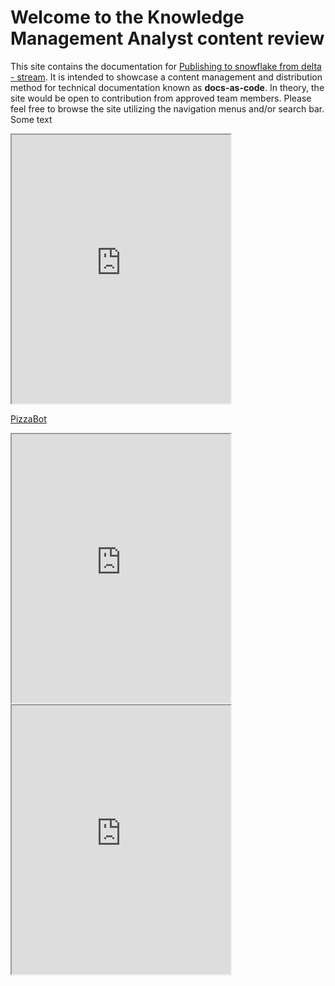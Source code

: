 # Welcome to the Knowledge Management Analyst content review

This site contains the documentation for [Publishing to snowflake from delta - stream](documentation.md). It is intended to showcase a content management and distribution method for technical documentation known as **docs-as-code**. In theory, the site would be open to contribution from approved team members. Please feel free to browse the site utilizing the navigation menus and/or search bar. Some text
<iframe height="430", width="350" src="https://bot.dialogflow.com/a87cdc8f-5b4d-4b09-9a31-eccda9403a76" ></iframe>

[PizzaBot](https://bot.dialogflow.com/a87cdc8f-5b4d-4b09-9a31-eccda9403a76)

<iframe width="350" height="430" allow="microphone;" src="https://console.dialogflow.com/api-client/demo/embedded/a87cdc8f-5b4d-4b09-9a31-eccda9403a76"></iframe>

  <iframe id="PizzaBot"
      title="PizzaBot"
      width="350"
      height="430"
      src="https://console.dialogflow.com/api-client/demo/embedded/a87cdc8f-5b4d-4b09-9a31-eccda9403a76" 
  </iframe>

### Purpose
The benefits of a docs-as-code approach to documentation are:

* Keeping documentation and code in sync
* Searchable content
* Using the same tools to review documentation and code
* Writer - developer collaboration
* Automated publishing
* Versioning
* Source control

